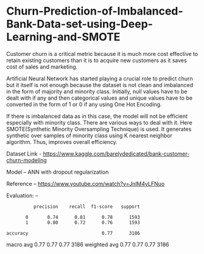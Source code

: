 # Churn-Prediction-of-Imbalanced-Bank-Data-set-using-Deep-Learning-and-SMOTE

Customer churn is a critical metric because it is much more cost effective to retain existing customers than it is to acquire new customers as it saves cost of sales and marketing.

Artificial Neural Network has started playing a crucial role to predict churn but it itself is not enough because the dataset is not clean and imbalanced in the form of majority and minority class. Initially, null values have to be dealt with if any and then categorical values and unique values have to be converted in the form of 1 or 0 if any using One Hot Encoding.

If there is imbalanced data as in this case, the model will not be efficient especially with minority class. There are various ways to deal with it. Here SMOTE(Synthetic Minority Oversampling Technique) is used. It generates synthetic over samples of minority class using K nearest neighbor algorithm. Thus, improves overall efficiency.

Dataset Link - https://www.kaggle.com/barelydedicated/bank-customer-churn-modeling

Model – ANN with dropout regularization

Reference – https://www.youtube.com/watch?v=JnlM4yLFNuo

Evaluation: –

              precision    recall  f1-score   support

           0       0.74      0.81      0.78      1593
           1       0.80      0.72      0.76      1593

    accuracy                           0.77      3186
   macro avg       0.77      0.77      0.77      3186
weighted avg       0.77      0.77      0.77      3186




